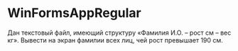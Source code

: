 # WinFormsAppRegular
Дан текстовый файл, имеющий структуру «Фамилия И.О. – рост см – вес кг». Вывести на экран фамилии всех лиц, чей рост превышает 190 см.
